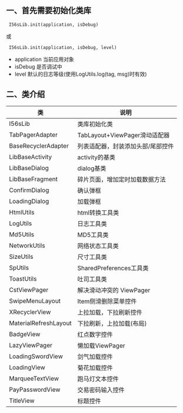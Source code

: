 ## 一、首先需要初始化类库

```
 I56sLib.init(application, isDebug)
```

或

```
 I56sLib.init(application, isDebug, level)
```

- application 当前应用对象
- isDebug 是否调试中
- level 默认的日志等级(使用LogUtils.log(tag, msg)时有效)

## 二、类介绍

类 | 说明
--- | ---
I56sLib | 类库初始化类
TabPagerAdapter | TabLayout+ViewPager滑动适配器
BaseRecyclerAdapter | 列表适配器，封装添加头部/尾部控件
LibBaseActivity | activity的基类
LibBaseDialog | dialog基类
LibBaseFragment | 碎片页面，增加定时加载数据方法
ConfirmDialog | 确认弹框
LoadingDialog | 加载弹框
HtmlUtils | html转换工具类
LogUtils | 日志工具类
Md5Utils | MD5工具类
NetworkUtils | 网络状态工具类
SizeUtils | 尺寸工具类
SpUtils | SharedPreferences工具类
ToastUtils | 吐司工具类
CstViewPager | 解决滑动冲突的 ViewPager
SwipeMenuLayout | Item侧滑删除菜单控件
XRecyclerView | 上拉加载，下拉刷新控件
MaterialRefreshLayout | 下拉刷新，上拉加载(布局)
BadgeView | 红点数字控件
LazyViewPager | 懒加载ViewPager
LoadingSwordView | 剑气加载控件
LoadingView | 菊花加载控件
MarqueeTextView | 跑马灯文本控件
PayPasswordView | 交易密码输入控件
TitleView | 标题控件